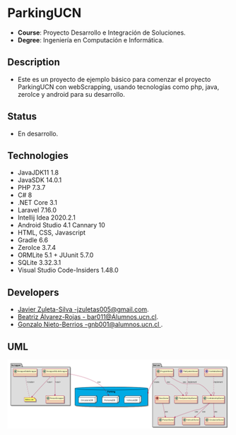 # ParkingUCN
- **Course**: Proyecto Desarrollo e Integración de Soluciones.
- **Degree**: Ingeniería en Computación e Informática.

## Description
- Este es un proyecto de ejemplo básico para comenzar el proyecto ParkingUCN con webScrapping, usando tecnologías como php,
java, zeroIce y android para su desarrollo. 

##  Status
- En desarrollo. 


##  Technologies
  - JavaJDK11 1.8
  - JavaSDK 14.0.1
  - PHP 7.3.7
  - C# 8
  - .NET Core 3.1
  - Laravel 7.16.0
  - Intellij Idea 2020.2.1
  - Android Studio 4.1 Cannary 10
  - HTML, CSS, Javascript
  - Gradle 6.6
  - ZeroIce 3.7.4
  - ORMLite 5.1 + JUunit 5.7.0
  - SQLite 3.32.3.1 
  - Visual Studio Code-Insiders 1.48.0

## Developers
 - [Javier Zuleta-Silva -jzuletas005@gmail.com]().
 - [Beatriz Álvarez-Rojas - bar011@Alumnos.ucn.cl]().
 - [Gonzalo Nieto-Berrios -gnb001@alumnos.ucn.cl ]().

## UML

![Screenshot](img/global.png)

<!--
@startuml
package "Scrapper" #DDDDDD {
  class PersonScrapper{
}
class ScrapperDataScrapper{
}
class ScrapperSQLiteScrapper{
}
note "datos.csv" as N1
ScrapperDataScrapper ..N1:<create>
ScrapperSQLiteScrapper o--N1:<use>
ScrapperSQLiteScrapper o--PersonScrapper:<use>
}
package "Server" #DDDDDD {
  interface TheSystemServer{
}
interface ContratosServer{
}
class CirculacionServer{
}
class VehiculoServer{ 
}
enum SexoServer{
}
class PersonServer{
}
class ContratosImplServer{
}
class TheSystemImplServer{
}
class ProgramServer{
}
ProgramServer--TheSystemImplServer: use
ProgramServer--ContratosImplServer: use
ContratosImplServer--PersonServer:use
ContratosImplServer--VehiculoServer:use
ContratosImplServer--CirculacionServer:use
TheSystemServer..|>TheSystemImplServer:implement
ContratosServer..|>ContratosImplServer:implement
SexoServer--PersonServer:use
}
package Parking <<Database>> #00aae4 {
 package VehiculoDB <<Node>> {
 }
 package PersonaDB <<Node>> {
 }
 package CirculacioDB <<Node>> {
 }
}
ProgramServer -- Parking: create
ScrapperSQLiteScrapper -- PersonaDB: use
@enduml
-->
